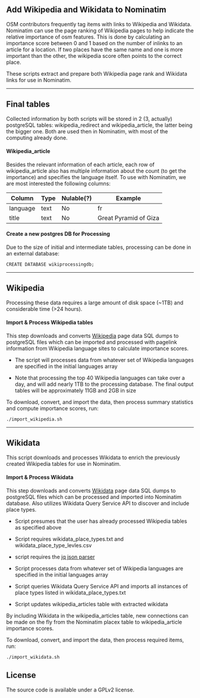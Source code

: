 ## Add Wikipedia and Wikidata to Nominatim

OSM contributors frequently tag items with links to Wikipedia and Wikidata. Nominatim can use the page ranking of Wikipedia pages to help indicate the relative importance of osm features. This is done by calculating an importance score between 0 and 1 based on the number of inlinks to an article for a location. If two places have the same name and one is more important than the other, the wikipedia score often points to the correct place. 

These scripts extract and prepare both Wikipedia page rank and Wikidata links for use in Nominatim.  


---
Final tables
---

Collected information by both scripts will be stored in 2 (3, actually) postgreSQL tables: wikipedia_redirect and wikipedia_article, the latter being the bigger one. Both are used then in Nominatim, with most of the computing already done. 

#### Wikipedia_article

Besides the relevant information of each article, each row of wikipedia_article also has multiple information about the count (to get the importance) and specifies the language itself. To use with Nominatim, we are most interested the following columns:

|Column|Type|Nulable(?)|Example|
|-|-|-|-|
|language|text|No|fr
|title|text|No|Great Pyramid of Giza|

#### Create a new postgres DB for Processing

Due to the size of initial and intermediate tables, processing can be done in an external database:
```
CREATE DATABASE wikiprocessingdb;
```
---
Wikipedia
---  

Processing these data requires a large amount of disk space (~1TB) and considerable time (>24 hours).

#### Import & Process Wikipedia tables

This step downloads and converts [Wikipedia](https://dumps.wikimedia.org/) page data SQL dumps to postgreSQL files which can be imported and processed with pagelink information from Wikipedia language sites to calculate importance scores.

- The script will processes data from whatever set of Wikipedia languages are specified in the initial languages array

- Note that processing the top 40 Wikipedia languages can take over a day, and will add nearly 1TB to the processing database. The final output tables will be approximately 11GB and 2GB in size

To download, convert, and import the data, then process summary statistics and compute importance scores, run:
```
./import_wikipedia.sh
```
---
Wikidata
---

This script downloads and processes Wikidata to enrich the previously created Wikipedia tables for use in Nominatim.

#### Import & Process Wikidata

This step downloads and converts [Wikidata](https://dumps.wikimedia.org/wikidatawiki/) page data SQL dumps to postgreSQL files which can be processed and imported into Nominatim database. Also utilizes Wikidata Query Service API to discover and include place types.

- Script presumes that the user has already processed Wikipedia tables as specified above

- Script requires wikidata_place_types.txt and wikidata_place_type_levles.csv

- script requires the [jq json parser](https://stedolan.github.io/jq/)

- Script processes data from whatever set of Wikipedia languages are specified in the initial languages array

- Script queries Wikidata Query Service API and imports all instances of place types listed in wikidata_place_types.txt

- Script updates wikipedia_articles table with extracted wikidata 

By including Wikidata in the wikipedia_articles table, new connections can be made on the fly from the Nominatim placex table to wikipedia_article importance scores. 

To download, convert, and import the data, then process required items, run:
``` 
./import_wikidata.sh
```
#### 

License
-------
The source code is available under a GPLv2 license.
